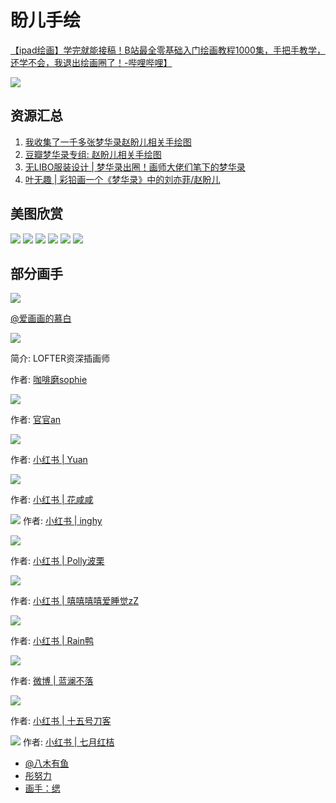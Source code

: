 # 盼儿手绘

[【ipad绘画】学完就能接稿！B站最全零基础入门绘画教程1000集，手把手教学，还学不会，我退出绘画圈了！-哔哩哔哩】](https://b23.tv/DHlFEg8)

![](/image/erchuang/piant/paner.jpg)

## 资源汇总

1. [我收集了一千多张梦华录赵盼儿相关手绘图](https://www.bilibili.com/video/BV1NN4y1u7GA/)
2. [豆瓣梦华录专组: 赵盼儿相关手绘图](https://www.douban.com/group/topic/274331396/)
3. [无LIBO服装设计 | 梦华录出圈！画师大佬们笔下的梦华录](https://mp.weixin.qq.com/s/whFvL8G1DfK_x8GOuWnTyA)
4. [叶无趣 | 彩铅画一个《梦华录》中的刘亦菲/赵盼儿](https://www.bilibili.com/video/BV1zg41197Cn)

## 美图欣赏

![](/image/erchuang/piant/paner-1.webp)
![](/image/erchuang/piant/paner-2.jpg)
![](/image/erchuang/piant/paner-3.jpg)
![](/image/erchuang/piant/paner-4.jpg)
![](/image/erchuang/piant/paner-5.jpg)
![](/image/erchuang/piant/paner-6.jpg)


## 部分画手

![](/image//team/role/paner1.jpg)

[@爱画画的慕白](https://m.weibo.cn/2038573012/4784658258594399)


![](/image/erchuang/piant/paner-7.jpg)

简介: LOFTER资深插画师

作者: [咖啡磨sophie](https://weibo.com/u/2652998647)


![](/image/erchuang/piant/paner-9.jpg)

作者: [官官an](https://weibo.com/n/官官an)


![](/image/cc/piant/paner-1.jpg)

作者: [小红书 | Yuan](https://www.xiaohongshu.com/discovery/item/629709e20000000001027893)


![](/image/cc/piant/paner-2.jpg)

作者: [小红书 | 花咸咸](https://www.xiaohongshu.com/discovery/item/629f6e6f000000000102a191)


![](/image/cc/piant/paner-4.jpg)
作者: [小红书 | inghy](https://www.xiaohongshu.com/discovery/item/62b0f708000000000e02368f)


![](/image/cc/piant/paner-5.jpg)

作者: [小红书 | Polly波栗](https://www.xiaohongshu.com/discovery/item/62a73217000000001d017b1d)


![](/image/cc/piant/paner-6.jpg)

作者: [小红书 | 嘻嘻嘻嘻爱睡觉zZ](https://www.xiaohongshu.com/discovery/item/629e014f0000000021034b94)

![](/image/erchuang/piant/paner8.jpg)

作者: [小红书 | Rain鸭](http://xhslink.com/kb1i2k)

![](/image/erchuang/piant/paner10.jpg)

作者: [微博 | 蓝澜不落](https://weibo.com/2983226011/Md1K63cap)

![](/image/erchuang/piant/paner11.jpg)

作者: [小红书 | 十五号刀客](http://xhslink.com/cW4i2k)

![](/image/erchuang/piant/paner12.jpg)
作者: [小红书 | 七月红桔](http://xhslink.com/174i2k)


* [@八木有鱼](https://weibo.com/3563442005/Lxd2Bu2zG)
* [彤努力](https://b23.tv/8WVxTLx)
* [画手：缌](https://weibo.com/1996794453/M9xT3blB4)


